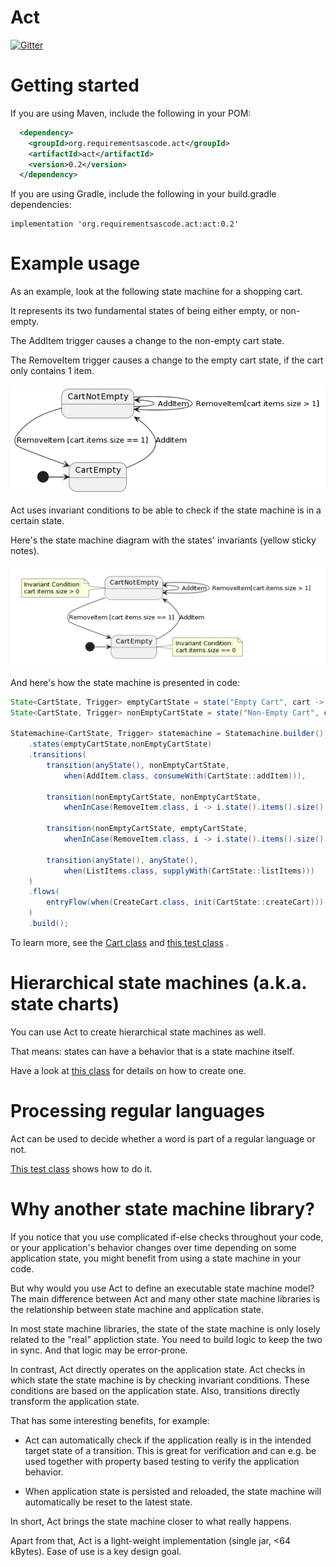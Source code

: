Act
===
[![Gitter](https://badges.gitter.im/requirementsascode/community.svg)](https://gitter.im/requirementsascode/community?utm_source=badge&utm_medium=badge&utm_campaign=pr-badge)

# Getting started
If you are using Maven, include the following in your POM:

``` xml
  <dependency>
    <groupId>org.requirementsascode.act</groupId>
    <artifactId>act</artifactId>
    <version>0.2</version>
  </dependency>
```

If you are using Gradle, include the following in your build.gradle dependencies:

```
implementation 'org.requirementsascode.act:act:0.2'
```

# Example usage

As an example, look at the following state machine for a shopping cart.

It represents its two fundamental states of being either empty, or non-empty.

The AddItem trigger causes a change to the non-empty cart state.

The RemoveItem trigger causes a change to the empty cart state, if the cart only contains 1 item.

![Image of a statemachine of a shopping cart, with two states](https://github.com/bertilmuth/act/blob/main/doc/flat_statemachine_without_invariants_diagram.png)

Act uses invariant conditions to be able to check if the state machine is in a certain state.

Here's the state machine diagram with the states' invariants (yellow sticky notes).

![Image of a statemachine of a shopping cart, with two states and invariants](https://github.com/bertilmuth/act/blob/main/doc/flat_statemachine_diagram.png)

And here's how the state machine is presented in code:

``` java
State<CartState, Trigger> emptyCartState = state("Empty Cart", cart -> cart != null && cart.items().size() == 0);
State<CartState, Trigger> nonEmptyCartState = state("Non-Empty Cart", cart -> cart != null && cart.items().size() > 0);

Statemachine<CartState, Trigger> statemachine = Statemachine.builder()
	.states(emptyCartState,nonEmptyCartState)
	.transitions(
		transition(anyState(), nonEmptyCartState, 
			when(AddItem.class, consumeWith(CartState::addItem))),
		
		transition(nonEmptyCartState, nonEmptyCartState, 
			whenInCase(RemoveItem.class, i -> i.state().items().size() > 1, supplyWith(CartState::removeItem))),
		
		transition(nonEmptyCartState, emptyCartState, 
			whenInCase(RemoveItem.class, i -> i.state().items().size() == 1, supplyWith(CartState::removeItem))),
		
		transition(anyState(), anyState(), 
			when(ListItems.class, supplyWith(CartState::listItems)))
	)
	.flows(
		entryFlow(when(CreateCart.class, init(CartState::createCart)))
	)
	.build();
```

To learn more, see the [Cart class](https://github.com/bertilmuth/act/blob/main/src/test/java/org/requirementsascode/act/statemachine/testdata/Cart.java)
and [this test class](https://github.com/bertilmuth/act/blob/main/src/test/java/org/requirementsascode/act/statemachine/StateMachineTest.java) .

# Hierarchical state machines (a.k.a. state charts)
You can use Act to create hierarchical state machines as well.

That means: states can have a behavior that is a state machine itself.

Have a look at [this class](https://github.com/bertilmuth/act/blob/main/src/test/java/org/requirementsascode/act/statemachine/testdata/HierarchicalCart.java) for details on how to create one.

# Processing regular languages
Act can be used to decide whether a word is part of a regular language or not.

[This test class](https://github.com/bertilmuth/act/blob/main/src/test/java/org/requirementsascode/act/statemachine/RegularLanguageTest.java) shows how to do it. 

# Why another state machine library?
If you notice that you use complicated if-else checks throughout your code, or your application's behavior
changes over time depending on some application state, you might benefit from using a state machine in your code.

But why would you use Act to define an executable state machine model?
The main difference between Act and many other state machine libraries is the relationship between state machine and application state.

In most state machine libraries, the state of the state machine is only losely related to the "real" appliction state. 
You need to build logic to keep the two in sync. And that logic may be error-prone.

In contrast, Act directly operates on the application state. Act checks in which state the state machine is by checking invariant conditions. These conditions are based on the application state. Also, transitions directly transform the application state.

That has some interesting benefits, for example:

* Act can automatically check if the application really is in the intended target state of a transition. This is great for verification and can e.g. be used together with property based testing to verify the application behavior.

* When application state is persisted and reloaded, the state machine will automatically be reset to the latest state. 

In short, Act brings the state machine closer to what really happens.

Apart from that, Act is a light-weight implementation (single jar, <64 kBytes).
Ease of use is a key design goal. 
